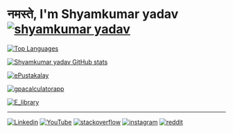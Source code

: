 # नमस्ते, I'm Shyamkumar yadav [![shyamkumar yadav][github-views]][github]

[![Top Languages][top-lang-badge]][github]

[![Shyamkumar yadav GitHub stats][stats-badge]][github]

[![ePustakalay][epustakalay-badge]][epustakalay]

[![gpacalculatorapp][gpacalculatorapp-badge]][gpacalculatorapp]

[![E_library][e_library-badge]][e_library]

---

[![Linkedin][linkedin-badge]][linkedin]
[![YouTube][youtube-badge]][youtube]
[![stackoverflow][stackoverflow-badge]][stackoverflow]
[![instagram][instagram-badge]][instagram]
[![reddit][reddit-badge]][reddit]

[github]: https://github.com/shyamkumaryadav
[github-views]: https://komarev.com/ghpvc/?username=shyamkumaryadav&style=flat-square
[youtube]: https://www.youtube.com/channel/UCr2eV9fZwyGTQEGfCWyGCFg
[linkedin]: https://www.linkedin.com/in/shyamkumaryadav
[instagram]: https://www.instagram.com/shyamkumar___yadav
[reddit]: https://www.reddit.com/user/shyamkumaryadav
[stackoverflow]: https://stackoverflow.com/users/11943384/shyamkumaryadav
[youtube-badge]: https://img.shields.io/badge/youtube-%23FF0000.svg?&style=for-the-badge&logo=youtube&logoColor=white
[linkedin-badge]: https://img.shields.io/badge/linkedin-%230077B5.svg?&style=for-the-badge&logo=linkedin&logoColor=white
[instagram-badge]: https://img.shields.io/badge/instagram-%23E4405F.svg?&style=for-the-badge&logo=instagram&logoColor=white
[reddit-badge]: https://img.shields.io/badge/reddit-%23FF5722.svg?&style=for-the-badge&logo=reddit&logoColor=white
[stackoverflow-badge]: https://img.shields.io/badge/stackoverflow-%23FF5722.svg?&style=for-the-badge&logo=stackoverflow&logoColor=white
[top-lang-badge]: https://github-readme-stats.vercel.app/api/top-langs?username=shyamkumaryadav&theme=flag-india&theme=flag-india
[stats-badge]: https://github-readme-stats.vercel.app/api?username=shyamkumaryadav&show_icons=true&private_count=true&theme=flag-india&theme=flag-india
[epustakalay-badge]: https://github-readme-stats.vercel.app/api/pin/?username=shyamkumaryadav&repo=ePustakalay&theme=flag-india&bg_color=282828&icon_color=f0f0f0
[gpacalculatorapp-badge]: https://github-readme-stats.vercel.app/api/pin/?username=shyamkumaryadav&repo=gpacalculatorapp&theme=flag-india&bg_color=282828&icon_color=f0f0f0
[e_library-badge]: https://github-readme-stats.vercel.app/api/pin/?username=shyamkumaryadav&repo=E_library&theme=flag-india&bg_color=282828&icon_color=f0f0f0
[epustakalay]: https://github.com/shyamkumaryadav/ePustakalay
[gpacalculatorapp]: https://github.com/shyamkumaryadav/gpacalculatorapp
[e_library]: https://github.com/shyamkumaryadav/E_library

